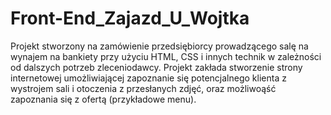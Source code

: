 # Front-End_Zajazd_U_Wojtka
Projekt stworzony na zamówienie przedsiębiorcy prowadzącego salę na wynajem na bankiety przy użyciu HTML, CSS i innych technik w zależności od dalszych potrzeb zleceniodawcy. 
Projekt zakłada stworzenie strony internetowej umożliwiającej zapoznanie się potencjalnego 
klienta z wystrojem sali i otoczenia z przesłanych zdjęć, oraz możliwoąść zapoznania się z ofertą (przykładowe menu). 

